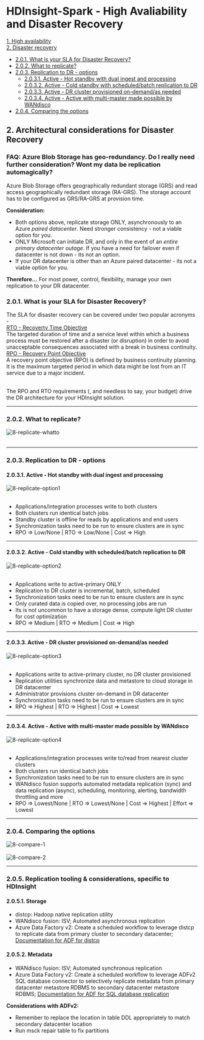 # HDInsight-Spark - High Avaliability and Disaster Recovery

[1. High availability](README.md#1--architectural-considerations-for-high-availability)<br>
[2. Disaster recovery](DisasterRecovery.md)<br>
- [2.0.1. What is your SLA for Disaster Recovery?](DisasterRecovery.md#201--what-is-your-sla-for-disaster-recovery)
- [2.0.2. What to replicate?](DisasterRecovery.md#202--what-to-replicate)
- [2.0.3. Replication to DR - options](DisasterRecovery.md#203--replication-to-dr---options)
  - [2.0.3.1. Active - Hot standby with dual ingest and processing](DisasterRecovery.md#2031-active---hot-standby-with-dual-ingest-and-processing)
  - [2.0.3.2. Active - Cold standby with scheduled/batch replication to DR](DisasterRecovery.md#2032-active---cold-standby-with-scheduledbatch-replication-to-dr)
  - [2.0.3.3. Active - DR cluster provisioned on-demand/as needed](DisasterRecovery.md#2033-active---dr-cluster-provisioned-on-demandas-needed)
  - [2.0.3.4. Active - Active with multi-master made possible by WANdisco](DisasterRecovery.md#2034-active---active-with-multi-master-made-possible-by-wandisco)
- [2.0.4. Comparing the options]()

## 2.  Architectural considerations for Disaster Recovery

### FAQ: Azure Blob Storage has geo-redundancy.  Do I really need further consideration?  Wont my data be replication automagically?
Azure Blob Storage offers geographically redundant storage (GRS) and read access geographically redundant storage (RA-GRS).  The storage account has to be configured as GRS/RA-GRS at provision time.  <BR>
  
**Consideration:**
- Both options above, replicate storage ONLY, asynchronously to an Azure *paired datacenter*. Need stronger consistency - not a viable option for you.
- ONLY Microsoft can initiate DR, and only in the event of an *entire primary datacenter outage*. If you have a need for failover even if datacenter is not down - its not an option.
- If your DR datacenter is other than an Azure paired datacenter - its not a viable option for you.

**Therefore...**
For most power, control, flexibility, manage your own replication to your DR datacenter.

### 2.0.1.  What is your SLA for Disaster Recovery?
The SLA for disaster recovery can be covered under two popular acronyms -<br>
[RTO - Recoverty Time Objective](https://en.wikipedia.org/wiki/Recovery_time_objective)<br>
The targeted duration of time and a service level within which a business process must be restored after a disaster (or disruption) in order to avoid unacceptable consequences associated with a break in business continuity.<br>
[RPO - Recovery Point Objective](https://en.wikipedia.org/wiki/Recovery_point_objective)<br>
A recovery point objective (RPO) is defined by business continuity planning. It is the maximum targeted period in which data might be lost from an IT service due to a major incident.<br><br>

The RPO and RTO requirements (, and needless to say, your budget) drive the DR architecture for your HDInsight solution.
<hr>


### 2.0.2.  What to replicate? 

![8-replicate-whatto](images/8-dr-repicate-what-to.png)
<br><br>
<hr>


### 2.0.3.  Replication to DR - options

#### 2.0.3.1. Active - Hot standby with dual ingest and processing
![8-replicate-option1](images/8-option-1-active-dual-ingest.png)
<br><br>
- Applications/integration processes write to both clusters
- Both clusters run identical batch jobs
- Standby cluster is offline for reads by applications and end users
- Synchronization tasks need to be run to ensure clusters are in sync
- RPO => Low/None | RTO => Low/None | Cost => High
<hr>

#### 2.0.3.2. Active - Cold standby with scheduled/batch replication to DR
![8-replicate-option2](images/8-option-2-active-cold-standby.png)
<br><br>
- Applications write to active-primary ONLY
- Replication to DR cluster is incremental, batch, scheduled
- Synchronization tasks need to be run to ensure clusters are in sync
- Only curated data is copied over, no processing jobs are run
- Its is not uncommon to have a storage dense, compute light DR cluster for cost optimization
- RPO => Medium | RTO => Medium | Cost => High
<hr>

#### 2.0.3.3. Active - DR cluster provisioned on-demand/as needed
![8-replicate-option3](images/8-option-3-active-don-demand-dr.png)
<br><br>
- Applications write to active-primary cluster, no DR cluster provisioned
- Replication utilities synchronize data and metastore to cloud storage in DR datacenter
- Administrator provisions cluster on-demand in DR datacenter
- Synchronization tasks need to be run to ensure clusters are in sync
 - RPO => Highest | RTO => Highest | Cost => Lowest
<hr>

#### 2.0.3.4. Active - Active with multi-master made possible by WANdisco
![8-replicate-option4](images/8-option-4-active-active.png)
<br><br>
- Applications/integration processes write to/read from nearest cluster clusters
- Both clusters run identical batch jobs
- Synchronization tasks need to be run to ensure clusters are in sync
- WANdisco fusion supports automated metadata replication (sync) and data replication (async), scheduling, monitoring, alerting, bandwidth throttling and more
 - RPO => Lowest/None | RTO => Lowest/None | Cost => Highest | Effort => Lowest
<hr>

### 2.0.4.  Comparing the options
![8-compare-1](images/8-comparing-1.png)
<br><br>
![8-compare-2](images/8-comparing-2.png)
<hr>

### 2.0.5.  Replication tooling & considerations, specific to HDInsight
#### 2.0.5.1.  Storage
- distcp: Hadoop native replication utility
- WANdisco fusion: ISV; Automated asynchronous replication
- Azure Data Factory v2: Create a scheduled workflow to leverage distcp to replicate data from primary cluster to secondary datacenter; [Documentation for ADF for distcp](https://docs.microsoft.com/en-us/azure/data-factory/connector-hdfs#use-distcp-to-copy-data-from-hdfs)

#### 2.0.5.2.  Metadata
- WANdisco fusion: ISV; Automated synchronous replication
- Azure Data Factory v2: Create a scheduled workflow to leverage ADFv2 SQL database connector to selectively replicate metadata from primary datacenter metastore RDBMS to secondary datacenter metastore RDBMS;  [Documentation for ADF for SQL database replication](https://docs.microsoft.com/en-us/azure/data-factory/connector-azure-sql-database)

**Considerations with ADFv2:**<br>
- Remember to replace the location in table DDL appropriately to match secondary datacenter location
- Run msck repair table to fix partitions

